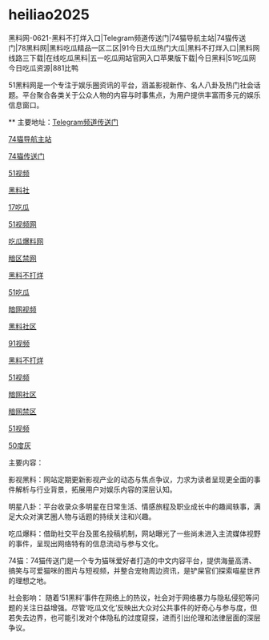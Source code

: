 # heiliao2025
黑料网-0621-黑料不打烊入口|Telegram频道传送门|74猫导航主站|74猫传送门|78黑料网|黑料吃瓜精品一区二区|91今日大瓜热门大瓜|黑料不打烊入口|黑料网线路三下载|在线吃瓜黑料|五一吃瓜网站官网入口苹果版下载|今日黑料|51吃瓜网今日吃瓜资源|881比鸭

51黑料网是一个专注于娱乐圈资讯的平台，涵盖影视新作、名人八卦及热门社会话题。平台聚合各类关于公众人物的内容与时事焦点，为用户提供丰富而多元的娱乐信息窗口。

** 主要地址：<a href="https://74mao.com/">Telegram频道传送门</a>

<a href="https://74mao.com/">74猫导航主站</a>

<a href="https://74mao.com/">74猫传送门</a>

<a href="https://hj-1282.pages.dev/">51视频</a>

<a href="https://cg47-01.pages.dev/">黑料社</a>

<a href="https://cg07-01.pages.dev/">17吃瓜</a>

<a href="https://hj-1301.pages.dev/">51视频网</a>

<a href="https://cg09-01.pages.dev/">吃瓜爆料网</a>

<a href="https://aw5-23.pages.dev/">暗区禁网</a>

<a href="https://hl448.pages.dev/">黑料不打烊</a>

<a href="https://cg70-1.pages.dev/">51吃瓜</a>

<a href="https://aw8-16.pages.dev/">暗网视频</a>

<a href="https://hl458.pages.dev/">黑料社区</a>

<a href="https://hj-1082.pages.dev/">91视频</a>

<a href="https://hl447.pages.dev/">黑料不打烊</a>

<a href="https://hj-1291.pages.dev/">51视频</a>

<a href="https://aw2-16.pages.dev/">暗网社区</a>

<a href="https://cg49-9.pages.dev/">暗网禁区</a>

<a href="https://hj-1286.pages.dev/">51视频</a>

<a href="https://50dh-25.pages.dev/">50度灰</a>

主要内容：

影视黑料：网站定期更新影视产业的动态与焦点争议，力求为读者呈现更全面的事件解析与行业背景，拓展用户对娱乐内容的深层认知。

明星八卦：平台收录众多明星在日常生活、情感旅程及职业成长中的趣闻轶事，满足大众对演艺圈人物与话题的持续关注和兴趣。

吃瓜爆料：借助社交平台及匿名投稿机制，网站曝光了一些尚未进入主流媒体视野的事件，呈现出网络特有的信息流动与参与文化。

74猫：74猫传送门是一个专为猫咪爱好者打造的中文内容平台，提供海量高清、搞笑与可爱猫咪的图片与短视频，并整合宠物周边资讯，是铲屎官们探索喵星世界的理想之地。

社会影响：
随着‘51黑料’事件在网络上的热议，社会对于网络暴力与隐私侵犯等问题的关注日益增强。尽管‘吃瓜文化’反映出大众对公共事件的好奇心与参与度，但若失去边界，也可能引发对个体隐私的过度窥探，进而引出伦理和法律层面的深层争议。
